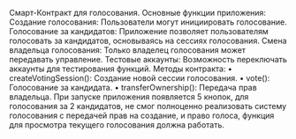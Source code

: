 Смарт-Контракт для голосования.
Основные функции приложения:
 Создание голосования: Пользователи могут инициировать голосование.
 Голосование за кандидатов: Приложение позволяет пользователям голосовать за кандидатов, основываясь на сессиях голосования.
 Смена владельца голосования: Только владелец голосования может передавать управление.
 Тестовые аккаунты: Возможность переключать аккаунты для тестирования функций.
Методы контракта:
 • createVotingSession(): Создание новой сессии голосования.
 • vote(): Голосование за кандидата.
 • transferOwnership(): Передача прав владельца.
При запуске приложения появляется 5 кнопок, для голосования за 2 кандидатов, не смог полноценно реализовать систему голосования с передачей прав на создание, и право голоса, функция для просмотра текущего голосования должна работать. 
